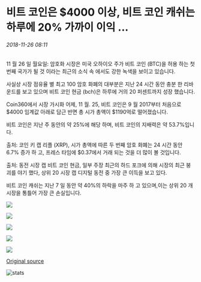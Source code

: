 # 비트 코인은 $4000 이상, 비트 코인 캐쉬는 하루에 20% 가까이 이익 ...

###### 2018-11-26 08:11

11 월 26 일 월요일: 암호화 시장은 미국 오하이오 주가 비트 코인 (BTC)을 허용 하는 첫 번째 국가가 될 것 이라는 최근의 소식 속 에서도 강한 녹색을 보이고 있습니다.

사실상 시장 점유율 별 최고 100 암호 화폐의 대부분은 지난 24 시간 동안 충분 한 리바운드를 보고 있으며 비트 코인 현금 (bch)은 하루에 거의 20 퍼센트까지 성장 했습니다.

Coin360에서 시장 가시화 어제, 11 월. 25, 비트 코인은 9 월 2017부터 처음으로 $4000 임계값 아래로 담근 반면 총 시가 총액이 $1190억로 떨어졌습니다.

비트 코인은 지난 주 동안의 약 25%에 해당 하며, 비트 코인의 지배력은 약 53.7%입니다.

출처: 코인 키 캡 리플 (XRP), 시가 총액에 따른 두 번째 암호 화폐는 24 시간 동안 6.7% 증가 하 고, 프레스 타임에 $0.37에서 거래 되는 것을 더 많이 볼 것입니다.

출처: 동전 시장 캡 비트 코인 현금, 일부 주장 최근의 하드 포크에 의해 시장의 최근 붕괴를 야기 했다, 상위 20 시장 캡 디지털 동전 중 가장 큰 이득을 보고 있다.

비트 코인 캐쉬는 지난 7 일 동안 약 40%의 하락을 마주 하 고 있으며,이는 상위 20 개 시장을 통틀어 가장 큰 손실입니다.

![](https://s3.cointelegraph.com/storage/uploads/view/1f31481d6213640a92cf24f9352189cd.png)

![](https://s3.cointelegraph.com/storage/uploads/view/00f33c12dddfa20c56bba94439033541.png)

![](https://s3.cointelegraph.com/storage/uploads/view/6ff016b6eb3aa84c3b26315853900265.png)

![](https://s3.cointelegraph.com/storage/uploads/view/33c69549354c56b7f02622fe28a9f043.png)

![](https://s3.cointelegraph.com/storage/uploads/view/e2b4d2ddcf339aaf40652b475ca2900a.png)

[Original source](https://cointelegraph.com/news/bitcoin-briefly-breaks-over-4-000-bitcoin-cash-sees-gains-near-20-percent-on-the-day)

![stats](https://c.statcounter.com/11760860/0/a89fa40b/1/ "stats")